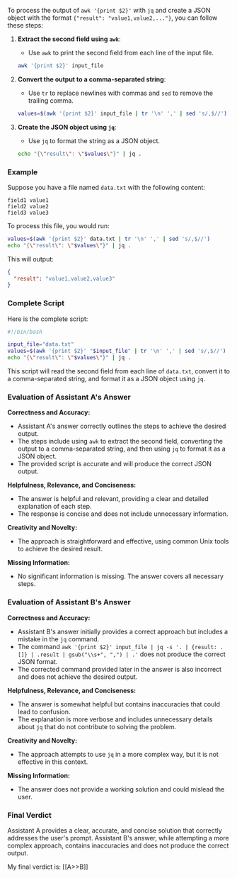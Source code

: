 
To process the output of `awk '{print $2}'` with `jq` and create a JSON object with the format `{"result": "value1,value2,..."}`, you can follow these steps:

1. **Extract the second field using `awk`**:
   - Use `awk` to print the second field from each line of the input file.

   ```bash
   awk '{print $2}' input_file
   ```

2. **Convert the output to a comma-separated string**:
   - Use `tr` to replace newlines with commas and `sed` to remove the trailing comma.

   ```bash
   values=$(awk '{print $2}' input_file | tr '\n' ',' | sed 's/,$//')
   ```

3. **Create the JSON object using `jq`**:
   - Use `jq` to format the string as a JSON object.

   ```bash
   echo "{\"result\": \"$values\"}" | jq .
   ```

### Example

Suppose you have a file named `data.txt` with the following content:

```text
field1 value1
field2 value2
field3 value3
```

To process this file, you would run:

```bash
values=$(awk '{print $2}' data.txt | tr '\n' ',' | sed 's/,$//')
echo "{\"result\": \"$values\"}" | jq .
```

This will output:

```json
{
  "result": "value1,value2,value3"
}
```

### Complete Script

Here is the complete script:

```bash
#!/bin/bash

input_file="data.txt"
values=$(awk '{print $2}' "$input_file" | tr '\n' ',' | sed 's/,$//')
echo "{\"result\": \"$values\"}" | jq .
```

This script will read the second field from each line of `data.txt`, convert it to a comma-separated string, and format it as a JSON object using `jq`.
### Evaluation of Assistant A's Answer

**Correctness and Accuracy:**
- Assistant A's answer correctly outlines the steps to achieve the desired output.
- The steps include using `awk` to extract the second field, converting the output to a comma-separated string, and then using `jq` to format it as a JSON object.
- The provided script is accurate and will produce the correct JSON output.

**Helpfulness, Relevance, and Conciseness:**
- The answer is helpful and relevant, providing a clear and detailed explanation of each step.
- The response is concise and does not include unnecessary information.

**Creativity and Novelty:**
- The approach is straightforward and effective, using common Unix tools to achieve the desired result.

**Missing Information:**
- No significant information is missing. The answer covers all necessary steps.

### Evaluation of Assistant B's Answer

**Correctness and Accuracy:**
- Assistant B's answer initially provides a correct approach but includes a mistake in the `jq` command.
- The command `awk '{print $2}' input_file | jq -s '. | {result: .[]} | .result | gsub("\\s+", ",") | .'` does not produce the correct JSON format.
- The corrected command provided later in the answer is also incorrect and does not achieve the desired output.

**Helpfulness, Relevance, and Conciseness:**
- The answer is somewhat helpful but contains inaccuracies that could lead to confusion.
- The explanation is more verbose and includes unnecessary details about `jq` that do not contribute to solving the problem.

**Creativity and Novelty:**
- The approach attempts to use `jq` in a more complex way, but it is not effective in this context.

**Missing Information:**
- The answer does not provide a working solution and could mislead the user.

### Final Verdict

Assistant A provides a clear, accurate, and concise solution that correctly addresses the user's prompt. Assistant B's answer, while attempting a more complex approach, contains inaccuracies and does not produce the correct output.

My final verdict is: [[A>>B]]